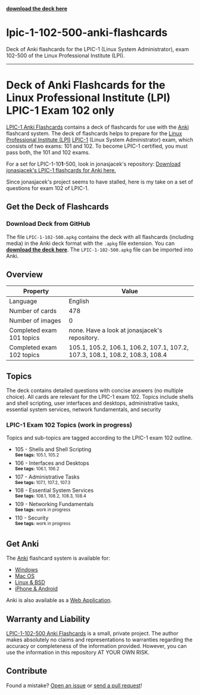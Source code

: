 **[download the deck here](https://github.com/stueja/lpic-1-102-500-anki-flashcards/raw/master/LPIC-1-102-500.apkg)**

# lpic-1-102-500-anki-flashcards
 Deck of Anki flashcards for the LPIC-1 (Linux System Administrator), exam 102-500 of the Linux Professional Institute (LPI).


--- 

# Deck of Anki Flashcards for the Linux Professional Institute (LPI) LPIC-1 Exam 102 only

[LPIC-1 Anki Flashcards](https://github.com/stueja/lpic-1-102-500-anki-flashcards/) contains a deck of flashcards for use with the [Anki](http://apps.ankiweb.net/) flashcard system. The deck of flashcards helps to prepare for the [Linux Professional Institute (LPI)](https://www.lpi.org/) [LPIC-1](http://www.lpi.org/our-certifications/lpic-1-overview) (Linux System Administrator) exam, which consists of two exams: 101 and 102. To become LPIC-1 certified, you must pass both, the 101 and 102 exams. 
 
For a set for LPIC-1-10**1**-500, look in jonasjacek's repository:
[Download jonasjacek's LPIC-1 flashcards for Anki here.](https://github.com/jonasjacek/lpic-1-anki-flashcards/raw/master/LPIC-1.apkg)

Since jonasjacek's project seems to have stalled, here is my take on a set of questions for exam 102 of LPIC-1.

## Get the Deck of Flashcards
### Download Deck from GitHub
The file `LPIC-1-102-500.apkg` contains the deck with all flashcards (including media) in the Anki deck format with the `.apkg` file extension. You can **[download the deck here](https://github.com/stueja/lpic-1-102-500-anki-flashcards/raw/master/LPIC-1-102-500.apkg)**. The `LPIC-1-102-500.apkg` file can be imported into Anki.


## Overview

Property | Value
------------ | -------------
Language | English
Number of cards | 478
Number of images | 0
Completed exam 101 topics | none. Have a look at jonasjacek's repository.
Completed exam 102 topics | 105.1, 105.2, 106.1, 106.2, 107.1, 107.2, 107.3, 108.1, 108.2, 108.3, 108.4

## Topics

The deck contains detailed questions with concise answers (no multiple choice). All cards are relevant for the LPIC-1 exam 102. Topics include shells and shell scripting, user interfaces and desktops, administrative tasks, essential system services, network fundamentals, and security


### LPIC-1 Exam 102 Topics (work in progress)

Topics and sub-topics are tagged according to the LPIC-1 exam 102 outline.

- 105 - Shells and Shell Scripting  
  <sup>**See tags:** 105.1, 105.2</sup>
- 106 - Interfaces and Desktops  
  <sup>**See tags:** 106.1, 106.2</sup>
- 107 - Administrative Tasks  
  <sup>**See tags:** 107.1, 107.2, 107.3</sup>
- 108 - Essential System Services  
  <sup>**See tags:** 108.1, 108.2, 108.3, 108.4</sup>
- 109 - Networking Fundamentals  
  <sup>**See tags:** work in progress</sup>
- 110 - Security  
  <sup>**See tags:** work in progress</sup>

## Get Anki

The [Anki](http://apps.ankiweb.net/) flashcard system is available for:

- [Windows](http://apps.ankiweb.net/#windows)
- [Mac OS](http://apps.ankiweb.net/#mac)
- [Linux & BSD](http://apps.ankiweb.net/#linux)
- [iPhone & Android](http://apps.ankiweb.net/#ios)

Anki is also available as a [Web Application](https://apps.ankiweb.net/).

## Warranty and Liability
[LPIC-1-102-500 Anki Flashcards](https://github.com/stueja/lpic-1-102-500-anki-flashcards) is a small, private project. The author makes absolutely no claims and representations to warranties regarding the accuracy or completeness of the information provided. However, you can use the information in this repository AT YOUR OWN RISK.


## Contribute

Found a mistake? [Open an issue](https://github.com/stueja/lpic-1-102-500-anki-flashcards/issues) or [send a pull request](https://github.com/stueja/lpic-1-102-500-anki-flashcards/pulls)! 

